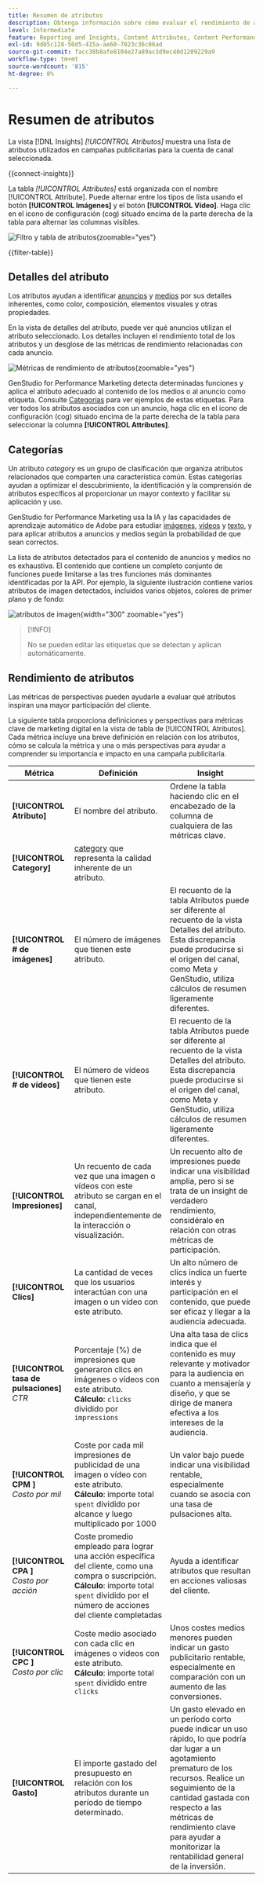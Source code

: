 ```yaml
---
title: Resumen de atributos
description: Obtenga información sobre cómo evaluar el rendimiento de atributos específicos en Adobe GenStudio for Performance Marketing.
level: Intermediate
feature: Reporting and Insights, Content Attributes, Content Performance
exl-id: 9d05c128-50d5-415a-ae60-7023c36c06ad
source-git-commit: facc38b8afe8104e27a89ac3d9ec40d1209229a9
workflow-type: tm+mt
source-wordcount: '815'
ht-degree: 0%

---
```


# Resumen de atributos

La vista [!DNL Insights] _[!UICONTROL Atributos]_ muestra una lista de atributos utilizados en campañas publicitarias para la cuenta de canal seleccionada.

{{connect-insights}}

La tabla _[!UICONTROL Attributes]_ está organizada con el nombre [!UICONTROL Attribute]. Puede alternar entre los tipos de lista usando el botón **[!UICONTROL Imágenes]** y el botón **[!UICONTROL Vídeo]**. Haga clic en el icono de configuración (cog) situado encima de la parte derecha de la tabla para alternar las columnas visibles.

![Filtro y tabla de atributos](/help/assets/insights-attributes-filter.png){zoomable="yes"}

{{filter-table}}

## Detalles del atributo

Los atributos ayudan a identificar [anuncios](ads.md#ad-details) y [medios](media.md#media-details) por sus detalles inherentes, como color, composición, elementos visuales y otras propiedades.

En la vista de detalles del atributo, puede ver qué anuncios utilizan el atributo seleccionado. Los detalles incluyen el rendimiento total de los atributos y un desglose de las métricas de rendimiento relacionadas con cada anuncio.

![Métricas de rendimiento de atributos](/help/assets/insights-attribute-details.png){zoomable="yes"}

GenStudio for Performance Marketing detecta determinadas funciones y aplica el atributo adecuado al contenido de los medios o al anuncio como etiqueta. Consulte [Categorías](#categories) para ver ejemplos de estas etiquetas. Para ver todos los atributos asociados con un anuncio, haga clic en el icono de configuración (cog) situado encima de la parte derecha de la tabla para seleccionar la columna **[!UICONTROL Attributes]**.

## Categorías

Un atributo _category_ es un grupo de clasificación que organiza atributos relacionados que comparten una característica común. Estas categorías ayudan a optimizar el descubrimiento, la identificación y la comprensión de atributos específicos al proporcionar un mayor contexto y facilitar su aplicación y uso.

GenStudio for Performance Marketing usa la IA y las capacidades de aprendizaje automático de Adobe para estudiar [imágenes](image-features.md), [vídeos](video-features.md) y [texto](text-features.md), y para aplicar atributos a anuncios y medios según la probabilidad de que sean correctos.

La lista de atributos detectados para el contenido de anuncios y medios no es exhaustiva. El contenido que contiene un completo conjunto de funciones puede limitarse a las tres funciones más dominantes identificadas por la API. Por ejemplo, la siguiente ilustración contiene varios atributos de imagen detectados, incluidos varios objetos, colores de primer plano y de fondo:

![atributos de imagen](/help/assets/category/asset-attributes.png "La imagen de Toucan incluye varios atributos detectados"){width="300" zoomable="yes"}

>[!INFO]
>
>No se pueden editar las etiquetas que se detectan y aplican automáticamente.

## Rendimiento de atributos

Las métricas de perspectivas pueden ayudarle a evaluar qué atributos inspiran una mayor participación del cliente.

La siguiente tabla proporciona definiciones y perspectivas para métricas clave de marketing digital en la vista de tabla de [!UICONTROL Atributos]. Cada métrica incluye una breve definición en relación con los atributos, cómo se calcula la métrica y una o más perspectivas para ayudar a comprender su importancia e impacto en una campaña publicitaria.

| Métrica | Definición | Insight |
| ---------------------- | ----------------------------- | -------------------------------- |
| **[!UICONTROL Atributo]** | El nombre del atributo. | Ordene la tabla haciendo clic en el encabezado de la columna de cualquiera de las métricas clave. |
| **[!UICONTROL Category]** | [category](#categories) que representa la calidad inherente de un atributo. |  |
| **[!UICONTROL # de imágenes]** | El número de imágenes que tienen este atributo. | El recuento de la tabla Atributos puede ser diferente al recuento de la vista Detalles del atributo. Esta discrepancia puede producirse si el origen del canal, como Meta y GenStudio, utiliza cálculos de resumen ligeramente diferentes. |
| **[!UICONTROL # de vídeos]** | El número de vídeos que tienen este atributo. | El recuento de la tabla Atributos puede ser diferente al recuento de la vista Detalles del atributo. Esta discrepancia puede producirse si el origen del canal, como Meta y GenStudio, utiliza cálculos de resumen ligeramente diferentes. |
| **[!UICONTROL Impresiones]** | Un recuento de cada vez que una imagen o vídeos con este atributo se cargan en el canal, independientemente de la interacción o visualización. | Un recuento alto de impresiones puede indicar una visibilidad amplia, pero si se trata de un insight de verdadero rendimiento, considéralo en relación con otras métricas de participación. |
| **[!UICONTROL Clics]** | La cantidad de veces que los usuarios interactúan con una imagen o un vídeo con este atributo. | Un alto número de clics indica un fuerte interés y participación en el contenido, que puede ser eficaz y llegar a la audiencia adecuada. |
| **[!UICONTROL tasa de pulsaciones &#x200B;]**<br>_CTR_ | Porcentaje (%) de impresiones que generaron clics en imágenes o vídeos con este atributo.<br>**Cálculo**: `clicks` dividido por `impressions` | Una alta tasa de clics indica que el contenido es muy relevante y motivador para la audiencia en cuanto a mensajería y diseño, y que se dirige de manera efectiva a los intereses de la audiencia. |
| **[!UICONTROL CPM &#x200B;]**<br>_Costo por mil_ | Coste por cada mil impresiones de publicidad de una imagen o vídeo con este atributo.<br>**Cálculo**: importe total `spent` dividido por alcance y luego multiplicado por 1000 | Un valor bajo puede indicar una visibilidad rentable, especialmente cuando se asocia con una tasa de pulsaciones alta. |
| **[!UICONTROL CPA &#x200B;]**<br>_Costo por acción_ | Coste promedio empleado para lograr una acción específica del cliente, como una compra o suscripción.<br>**Cálculo**: importe total `spent` dividido por el número de acciones del cliente completadas | Ayuda a identificar atributos que resultan en acciones valiosas del cliente. |
| **[!UICONTROL CPC &#x200B;]**<br>_Costo por clic_ | Coste medio asociado con cada clic en imágenes o vídeos con este atributo.<br>**Cálculo**: importe total `spent` dividido entre `clicks` | Unos costes medios menores pueden indicar un gasto publicitario rentable, especialmente en comparación con un aumento de las conversiones. |
| **[!UICONTROL Gasto]** | El importe gastado del presupuesto en relación con los atributos durante un período de tiempo determinado. | Un gasto elevado en un período corto puede indicar un uso rápido, lo que podría dar lugar a un agotamiento prematuro de los recursos. Realice un seguimiento de la cantidad gastada con respecto a las métricas de rendimiento clave para ayudar a monitorizar la rentabilidad general de la inversión. |
